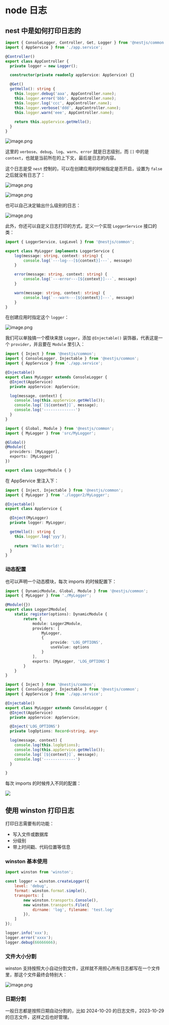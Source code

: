 # node 日志

## nest 中是如何打印日志的

```ts
import { ConsoleLogger, Controller, Get, Logger } from '@nestjs/common';
import { AppService } from './app.service';

@Controller()
export class AppController {
  private logger = new Logger();

  constructor(private readonly appService: AppService) {}

  @Get()
  getHello(): string {
    this.logger.debug('aaa', AppController.name);
    this.logger.error('bbb', AppController.name);
    this.logger.log('ccc', AppController.name);
    this.logger.verbose('ddd', AppController.name);
    this.logger.warn('eee', AppController.name);
    
    return this.appService.getHello();
  }
}
```

![image.png](https://codertzm.oss-cn-chengdu.aliyuncs.com/20241020140600.png)

这里的 `verbose`、`debug`、`log`、`warn`、`error` 就是日志级别，而 `[]` 中的是 `context`，也就是当前所在的上下文，最后是日志的内容。

这个日志是受 `nest` 控制的，可以在创建应用的时候指定是否开启，设置为 `false` 之后就没有日志了：

![image.png](https://codertzm.oss-cn-chengdu.aliyuncs.com/20241020140648.png)

![image.png](https://codertzm.oss-cn-chengdu.aliyuncs.com/20241020140713.png)

也可以自己决定输出什么级别的日志：

![image.png](https://codertzm.oss-cn-chengdu.aliyuncs.com/20241020140822.png)

此外，你还可以自定义日志打印的方式，定义一个实现 `LoggerService` 接口的类：

```ts
import { LoggerService, LogLevel } from '@nestjs/common';

export class MyLogger implements LoggerService {
    log(message: string, context: string) {
        console.log(`---log---[${context}]---`, message)
    }

    error(message: string, context: string) {
        console.log(`---error---[${context}]---`, message)
    }

    warn(message: string, context: string) {
        console.log(`---warn---[${context}]---`, message)
    }
}
```

在创建应用时指定这个 `logger`：

![image.png](https://codertzm.oss-cn-chengdu.aliyuncs.com/20241020141006.png)

我们可以单独搞一个模块来放 `Logger`，添加 `@Injectable()` 装饰器，代表这是一个 `provider`，并且要在 `Module` 里引入：

```ts
import { Inject } from '@nestjs/common';
import { ConsoleLogger, Injectable } from '@nestjs/common';
import { AppService } from './app.service';

@Injectable()
export class MyLogger extends ConsoleLogger {
  @Inject(AppService)
  private appService: AppService;

  log(message, context) {
    console.log(this.appService.getHello());
    console.log(`[${context}]`, message);
    console.log('--------------')
  }
}
```

```ts
import { Global, Module } from '@nestjs/common';
import { MyLogger } from 'src/MyLogger';

@Global()
@Module({
  providers: [MyLogger],
  exports: [MyLogger]
})

export class LoggerModule { }
```

在 AppService 里注入下：

```ts
import { Inject, Injectable } from '@nestjs/common';
import { MyLogger } from './logger2/MyLogger';

@Injectable()
export class AppService {

  @Inject(MyLogger)
  private logger: MyLogger;

  getHello(): string {
    this.logger.log('yyy');
    
    return 'Hello World!';
  }
}
```

### 动态配置

也可以声明一个动态模块，每次 imports 的时候配置下：

```ts
import { DynamicModule, Global, Module } from '@nestjs/common';
import { MyLogger } from './MyLogger';

@Module({})
export class Logger2Module{
    static register(options): DynamicModule {
        return {
            module: Logger2Module,
            providers: [
                MyLogger, 
                {
                    provide: 'LOG_OPTIONS',
                    useValue: options
                }
            ],
            exports: [MyLogger, 'LOG_OPTIONS']
        }
    }
}
```

```ts
import { Inject } from '@nestjs/common';
import { ConsoleLogger, Injectable } from '@nestjs/common';
import { AppService } from './app.service';

@Injectable()
export class MyLogger extends ConsoleLogger {
  @Inject(AppService)
  private appService: AppService;

  @Inject('LOG_OPTIONS')
  private logOptions: Record<string, any>

  log(message, context) {
    console.log(this.logOptions);
    console.log(this.appService.getHello());
    console.log(`[${context}]`, message);
    console.log('--------------')
  }

}
```

每次 imports 的时候传入不同的配置：

![](https://codertzm.oss-cn-chengdu.aliyuncs.com/20241020141908.png)

## 使用 winston 打印日志

打印日志需要有的功能：

- 写入文件或数据库
- 分级别
- 带上时间戳、代码位置等信息

### winston 基本使用

```js
import winston from 'winston';

const logger = winston.createLogger({
    level: 'debug',
    format: winston.format.simple(),
    transports: [
        new winston.transports.Console(),
        new winston.transports.File({ 
            dirname: 'log', filename: 'test.log' 
        }),
    ]
});

logger.info('xxx');
logger.error('xxxx');
logger.debug(66666666);
```

### 文件大小分割

winston 支持按照大小自动分割文件，这样就不用担心所有日志都写在一个文件里，那这个文件最终会特别大：

![image.png](https://codertzm.oss-cn-chengdu.aliyuncs.com/20241020142951.png)

### 日期分割

一般日志都是按照日期自动分割的，比如 2024-10-20 的日志文件，2023-10-29 的日志文件，这样之后也好管理。